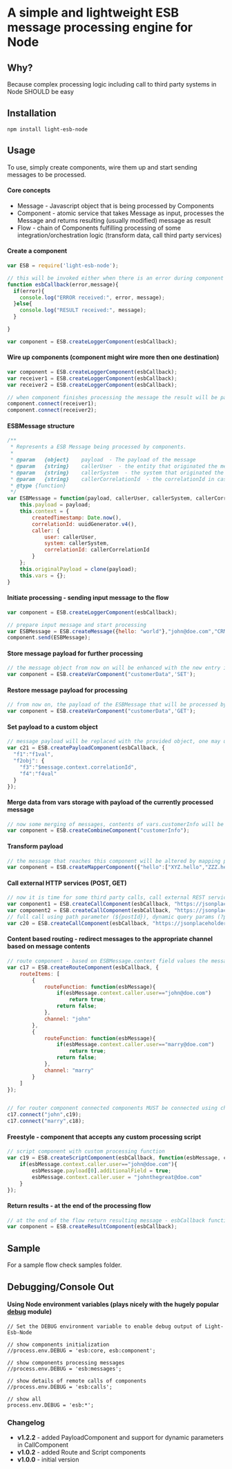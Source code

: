 A simple and lightweight ESB message processing engine for Node
=======

## Why?
Because complex processing logic including call to third party systems in Node SHOULD be easy

## Installation
```
npm install light-esb-node
```


## Usage
To use, simply create components, wire them up and start sending messages to be processed.

#### Core concepts
* Message - Javascript object that is being processed by Components
* Component - atomic service that takes Message as input, processes the Message and returns resulting (usually modified) message as result
* Flow - chain of Components fulfilling processing of some integration/orchestration logic (transform data, call third party services)


#### Create a component
```js
var ESB = require('light-esb-node');

// this will be invoked either when there is an error during component processing or when the ResultComponent is reached
function esbCallback(error,message){
  if(error){
    console.log("ERROR received:", error, message);
  }else{
    console.log("RESULT received:", message);
  }

}

var component = ESB.createLoggerComponent(esbCallback);
```

#### Wire up components (component might wire more then one destination)
```js
var component = ESB.createLoggerComponent(esbCallback);
var receiver1 = ESB.createLoggerComponent(esbCallback);
var receiver2 = ESB.createLoggerComponent(esbCallback);

// when component finishes processing the message the result will be passed by to the receiver1 component and receiver2 component for further processing
component.connect(receiver1);
component.connect(receiver2);
```

#### ESBMessage structure
```js
/**
 * Represents a ESB Message being processed by components.
 *
 * @param   {object}    payload  - The payload of the message
 * @param   {string}    callerUser  - the entity that originated the message
 * @param   {string}    callerSystem  - the system that originated the message
 * @param   {string}    callerCorrelationId  - the correlationId in case that this message is a result of some other message processing (correlation chain)
 * @type {function}
 */
var ESBMessage = function(payload, callerUser, callerSystem, callerCorrelationId){
    this.payload = payload;
    this.context = {
        createdTimestamp: Date.now(),
        correlationId: uuidGenerator.v4(),
        caller: {
            user: callerUser,
            system: callerSystem,
            correlationId: callerCorrelationId
        }
    };
    this.originalPayload = clone(payload);
    this.vars = {};
}
```

#### Initiate processing - sending input message to the flow
```js
var component = ESB.createLoggerComponent(esbCallback);

// prepare input message and start processing
var ESBMessage = ESB.createMessage({hello: "world"},"john@doe.com","CRM","x92938XA");
component.send(ESBMessage);
```

#### Store message payload for further processing
```js
// the message object from now on will be enhanced with the new entry in the vars section (vars.customerData) of the ESBMessage
var component = ESB.createVarComponent("customerData",'SET');
```

#### Restore message payload for processing
```js
// from now on, the payload of the ESBMessage that will be processed by next component in the flow will be replaced with contents of the vars.customerData object
var component = ESB.createVarComponent("customerData",'GET');
```

#### Set payload to a custom object
```js
// message payload will be replaced with the provided object, one may use reference to the original message fields using '$' notion
var c21 = ESB.createPayloadComponent(esbCallback, {
  "f1":"f1val",
  "f2obj": {
    "f3":"$message.context.correlationId",
    "f4":"f4val"
  }
});
```

#### Merge data from vars storage with payload of the currently processed message
```js
// now some merging of messages, contents of vars.customerInfo will be merged into processed message payload
var component = ESB.createCombineComponent("customerInfo");
```

#### Transform payload
```js
// the message that reaches this component will be altered by mapping provided - see object-mapper npm module documentation for details how to build maps
var component = ESB.createMapperComponent({"hello":["XYZ.hello","ZZZ.hello"]});
```

#### Call external HTTP services (POST, GET)
```js
// now it is time for some third party calls, call external REST service
var component1 = ESB.createCallComponent(esbCallback, "https://jsonplaceholder.typicode.com/users", "get");
var component2 = ESB.createCallComponent(esbCallback, "https://jsonplaceholder.typicode.com/posts", "post");
// full call using path parameter (${postId}), dynamic query params (?param1=) - using '$' reference to message contents and basic auth
var c20 = ESB.createCallComponent(esbCallback, "https://jsonplaceholder.typicode.com/post/${postId}", "post",{"postId":120},{"param1":"$message.context.correlationId"},"username","pass");
```

#### Content based routing - redirect messages to the appropriate channel based on message contents
```js
// route component - based on ESBMessage.context field values the message will be routed to the appropriate named channel
var c17 = ESB.createRouteComponent(esbCallback, {
	routeItems: [
		{
			routeFunction: function(esbMessage){
				if(esbMessage.context.caller.user=="john@doe.com")
					return true;
				return false;
			},
			channel: "john"
		},
		{
			routeFunction: function(esbMessage){
				if(esbMessage.context.caller.user=="marry@doe.com")
					return true;
				return false;
			},
			channel: "marry"
		}
	]
});  


// for router component connected components MUST be connected using channel names
c17.connect("john",c19);
c17.connect("marry",c18);
```

#### Freestyle - component that accepts any custom processing script
```js
// script component with custom processing function
var c19 = ESB.createScriptComponent(esbCallback, function(esbMessage, callback){
	if(esbMessage.context.caller.user=="john@doe.com"){
		esbMessage.payload[0].additionalField = true;
		esbMessage.context.caller.user = "johnthegreat@doe.com"
	}
});
```

#### Return results - at the end of the processing flow
```js
// at the end of the flow return resulting message - esbCallback function will receive the resulting message object
var component = ESB.createResultComponent(esbCallback);  
```
## Sample
For a sample flow check samples folder.

## Debugging/Console Out

#### Using Node environment variables (plays nicely with the hugely popular [debug](https://www.npmjs.com/package/debug) module)
```
// Set the DEBUG environment variable to enable debug output of Light-Esb-Node

// show components initialization
//process.env.DEBUG = 'esb:core, esb:component';

// show components processing messages
//process.env.DEBUG = 'esb:messages';

// show details of remote calls of components
//process.env.DEBUG = 'esb:calls';

// show all
process.env.DEBUG = 'esb:*';
```

### Changelog
- **v1.2.2** - added PayloadComponent and support for dynamic parameters in CallComponent
- **v1.0.2** - added Route and Script components
- **v1.0.0** - initial version
